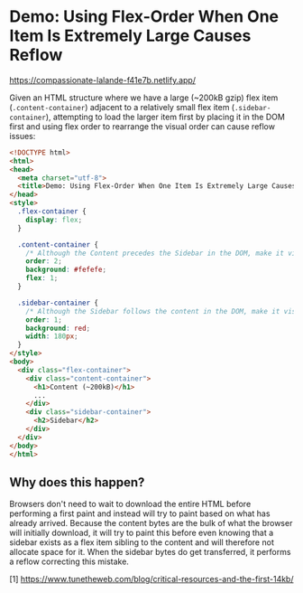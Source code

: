 # Demo: Using Flex-Order When One Item Is Extremely Large Causes Reflow

https://compassionate-lalande-f41e7b.netlify.app/

Given an HTML structure where we have a large (~200kB gzip) flex item
(`.content-container`) adjacent to a relatively small flex item
(`.sidebar-container`), attempting to load the larger item first by placing it
in the DOM first and using flex order to rearrange the visual order can cause
reflow issues:

```html
<!DOCTYPE html>
<html>
<head>
  <meta charset="utf-8">
  <title>Demo: Using Flex-Order When One Item Is Extremely Large Causes Reflow</title>
</head>
<style>
  .flex-container {
    display: flex;
  }

  .content-container {
    /* Although the Content precedes the Sidebar in the DOM, make it visually appear second. */
    order: 2; 
    background: #fefefe;
    flex: 1;
  }

  .sidebar-container {
    /* Although the Sidebar follows the content in the DOM, make it visually appear first. */
    order: 1;
    background: red;
    width: 180px;
  }
</style>
<body>
  <div class="flex-container">
    <div class="content-container">
      <h1>Content (~200kB)</h1>
      ...
    </div>
    <div class="sidebar-container">
      <h2>Sidebar</h2>
    </div>
  </div>
</body>
</html>
```

## Why does this happen?

Browsers don't need to wait to download the entire HTML before performing a
first paint and instead will try to paint based on what has already arrived.
Because the content bytes are the bulk of what the browser will initially
download, it will try to paint this before even knowing that a sidebar exists as
a flex item sibling to the content and will therefore not allocate space for it.
When the sidebar bytes do get transferred, it performs a reflow correcting this
mistake.

[1] https://www.tunetheweb.com/blog/critical-resources-and-the-first-14kb/


